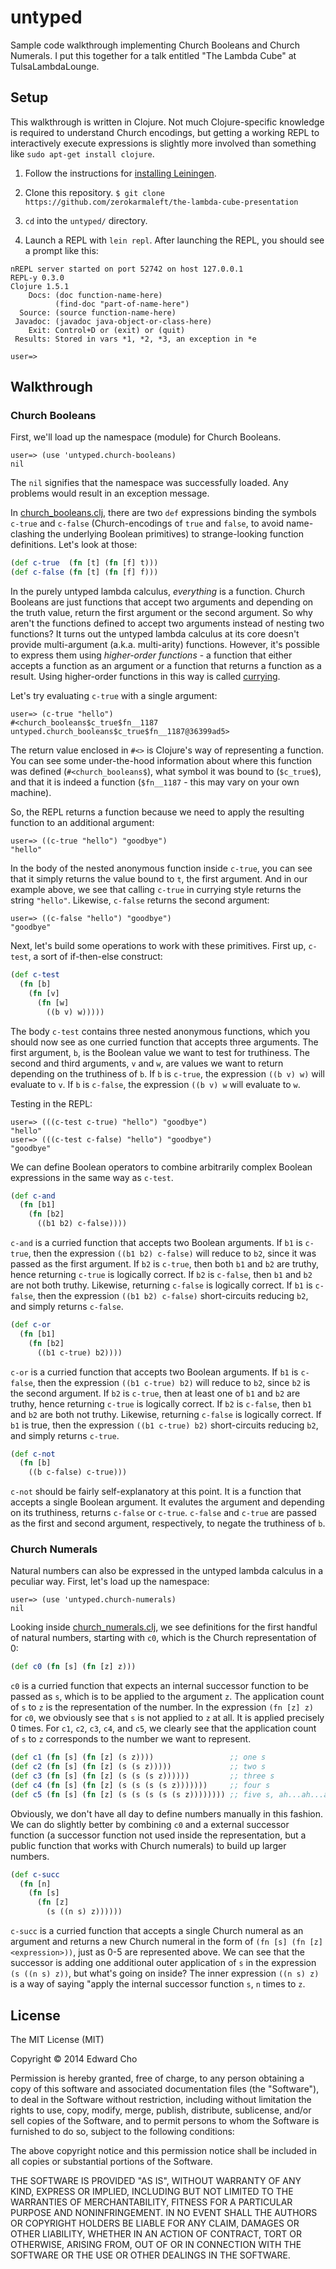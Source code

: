 # untyped

Sample code walkthrough implementing Church Booleans and Church Numerals. I put
this together for a talk entitled "The Lambda Cube" at TulsaLambdaLounge.

## Setup

This walkthrough is written in Clojure. Not much Clojure-specific knowledge is
required to understand Church encodings, but getting a working REPL to
interactively execute expressions is slightly more involved than something like
`sudo apt-get install clojure`.

1. Follow the instructions for [installing
   Leiningen](https://github.com/technomancy/leiningen#installation).

2. Clone this repository. `$ git clone https://github.com/zerokarmaleft/the-lambda-cube-presentation`
    
3. `cd` into the `untyped/` directory.

4. Launch a REPL with `lein repl`. After launching the REPL, you should see
   a prompt like this:

```
nREPL server started on port 52742 on host 127.0.0.1
REPL-y 0.3.0
Clojure 1.5.1
    Docs: (doc function-name-here)
          (find-doc "part-of-name-here")
  Source: (source function-name-here)
 Javadoc: (javadoc java-object-or-class-here)
    Exit: Control+D or (exit) or (quit)
 Results: Stored in vars *1, *2, *3, an exception in *e

user=> 
```

## Walkthrough

### Church Booleans

First, we'll load up the namespace (module) for Church Booleans.

```
user=> (use 'untyped.church-booleans)
nil
```

The `nil` signifies that the namespace was successfully loaded. Any problems
would result in an exception message.

In
[church_booleans.clj](https://github.com/zerokarmaleft/the-lambda-cube-presentation/untyped/src/untyped/church_booleans.clj),
there are two `def` expressions binding the symbols `c-true` and `c-false`
(Church-encodings of `true` and `false`, to avoid name-clashing the underlying
Boolean primitives) to strange-looking function definitions. Let's look at
those:

```clojure
(def c-true  (fn [t] (fn [f] t)))
(def c-false (fn [t] (fn [f] f)))
```

In the purely untyped lambda calculus, *everything* is a function. Church
Booleans are just functions that accept two arguments and depending on the truth
value, return the first argument or the second argument. So why aren't the
functions defined to accept two arguments instead of nesting two functions? It
turns out the untyped lambda calculus at its core doesn't provide multi-argument
(a.k.a. multi-arity) functions. However, it's possible to express them using
*higher-order functions* - a function that either accepts a function as an
argument or a function that returns a function as a result. Using higher-order
functions in this way is called
[currying](http://en.wikipedia.org/wiki/Currying).

Let's try evaluating `c-true` with a single argument:

```
user=> (c-true "hello")
#<church_booleans$c_true$fn__1187 untyped.church_booleans$c_true$fn__1187@36399ad5>
```

The return value enclosed in `#<>` is Clojure's way of representing a function.
You can see some under-the-hood information about where this function was
defined (`#<church_booleans$`), what symbol it was bound to (`$c_true$`), and
that it is indeed a function (`$fn__1187` - this may vary on your own machine).

So, the REPL returns a function because we need to apply the resulting function
to an additional argument:

```
user=> ((c-true "hello") "goodbye")
"hello"
```

In the body of the nested anonymous function inside `c-true`, you can see that
it simply returns the value bound to `t`, the first argument. And in our example
above, we see that calling `c-true` in currying style returns the string
`"hello"`. Likewise, `c-false` returns the second argument:

```
user=> ((c-false "hello") "goodbye")
"goodbye"
```

Next, let's build some operations to work with these primitives. First up,
`c-test`, a sort of if-then-else construct:

```clojure
(def c-test
  (fn [b]
    (fn [v]
      (fn [w]
        ((b v) w)))))
```

The body `c-test` contains three nested anonymous functions, which you
should now see as one curried function that accepts three arguments.
The first argument, `b`, is the Boolean value we want to test for
truthiness. The second and third arguments, `v` and `w`, are values we
want to return depending on the truthiness of `b`. If `b` is `c-true`,
the expression `((b v) w)` will evaluate to `v`. If `b` is `c-false`,
the expression `((b v) w` will evaluate to `w`.

Testing in the REPL:

```
user=> (((c-test c-true) "hello") "goodbye")
"hello"
user=> (((c-test c-false) "hello") "goodbye")
"goodbye"
```

We can define Boolean operators to combine arbitrarily complex Boolean
expressions in the same way as `c-test`.

```clojure
(def c-and
  (fn [b1]
    (fn [b2]
      ((b1 b2) c-false))))
```

`c-and` is a curried function that accepts two Boolean arguments. If
`b1` is `c-true`, then the expression `((b1 b2) c-false)` will reduce
to `b2`, since it was passed as the first argument. If `b2` is
`c-true`, then both `b1` and `b2` are truthy, hence returning `c-true`
is logically correct. If `b2` is `c-false`, then `b1` and `b2` are not
both truthy. Likewise, returning `c-false` is logically correct. If
`b1` is `c-false`, then the expression `((b1 b2) c-false)`
short-circuits reducing `b2`, and simply returns `c-false`.

```clojure
(def c-or
  (fn [b1]
    (fn [b2]
      ((b1 c-true) b2))))
```

`c-or` is a curried function that accepts two Boolean arguments. If
`b1` is `c-false`, then the expression `((b1 c-true) b2)` will reduce
to `b2`, since `b2` is the second argument. If `b2` is `c-true`, then
at least one of `b1` and `b2` are truthy, hence returning `c-true` is
logically correct. If `b2` is `c-false`, then `b1` and `b2` are both
not truthy. Likewise, returning `c-false` is logically correct. If
`b1` is true, then the expression `((b1 c-true) b2)` short-circuits
reducing `b2`, and simply returns `c-true`.

```clojure
(def c-not
  (fn [b]
    ((b c-false) c-true)))
```

`c-not` should be fairly self-explanatory at this point. It is a function that
accepts a single Boolean argument. It evalutes the argument and depending on its
truthiness, returns `c-false` or `c-true`. `c-false` and `c-true` are passed as
the first and second argument, respectively, to negate the truthiness of `b`.

### Church Numerals

Natural numbers can also be expressed in the untyped lambda calculus in a peculiar way.
First, let's load up the namespace:

```
user=> (use 'untyped.church-numerals)
nil
```

Looking inside
[church_numerals.clj](https://github.com/zerokarmaleft/the-lambda-cube-presentation/untyped/src/untyped/church_numerals.clj),
we see definitions for the first handful of natural numbers, starting with `c0`,
which is the Church representation of 0:

```clojure
(def c0 (fn [s] (fn [z] z)))
```

`c0` is a curried function that expects an internal successor function
to be passed as `s`, which is to be applied to the argument `z`. The
application count of `s` to `z` is the representation of the number.
In the expression `(fn [z] z)` for `c0`, we obviously see that `s` is
not applied to `z` at all. It is applied precisely 0 times. For `c1`,
`c2`, `c3`, `c4`, and `c5`, we clearly see that the application count
of `s` to `z` corresponds to the number we want to represent.

```clojure
(def c1 (fn [s] (fn [z] (s z))))                 ;; one s
(def c2 (fn [s] (fn [z] (s (s z)))))             ;; two s
(def c3 (fn [s] (fn [z] (s (s (s z))))))         ;; three s
(def c4 (fn [s] (fn [z] (s (s (s (s z)))))))     ;; four s
(def c5 (fn [s] (fn [z] (s (s (s (s (s z)))))))) ;; five s, ah...ah...ah!
```

Obviously, we don't have all day to define numbers manually in this
fashion. We can do slightly better by combining `c0` and a external
successor function (a successor function not used inside the
representation, but a public function that works with Church numerals)
to build up larger numbers.

```clojure
(def c-succ
  (fn [n]
    (fn [s]
      (fn [z]
        (s ((n s) z))))))
```

`c-succ` is a curried function that accepts a single Church numeral as an
argument and returns a new Church numeral in the form of `(fn [s] (fn [z]
<expression>))`, just as 0-5 are represented above. We can see that the
successor is adding one additional outer application of `s` in the expression
`(s ((n s) z))`, but what's going on inside? The inner expression `((n s) z)` is
a way of saying "apply the internal successor function `s`, `n` times to `z`.

## License

The MIT License (MIT)

Copyright © 2014 Edward Cho

Permission is hereby granted, free of charge, to any person obtaining a copy
of this software and associated documentation files (the "Software"), to deal
in the Software without restriction, including without limitation the rights
to use, copy, modify, merge, publish, distribute, sublicense, and/or sell
copies of the Software, and to permit persons to whom the Software is
furnished to do so, subject to the following conditions:

The above copyright notice and this permission notice shall be included in
all copies or substantial portions of the Software.

THE SOFTWARE IS PROVIDED "AS IS", WITHOUT WARRANTY OF ANY KIND, EXPRESS OR
IMPLIED, INCLUDING BUT NOT LIMITED TO THE WARRANTIES OF MERCHANTABILITY,
FITNESS FOR A PARTICULAR PURPOSE AND NONINFRINGEMENT. IN NO EVENT SHALL THE
AUTHORS OR COPYRIGHT HOLDERS BE LIABLE FOR ANY CLAIM, DAMAGES OR OTHER
LIABILITY, WHETHER IN AN ACTION OF CONTRACT, TORT OR OTHERWISE, ARISING FROM,
OUT OF OR IN CONNECTION WITH THE SOFTWARE OR THE USE OR OTHER DEALINGS IN
THE SOFTWARE.
